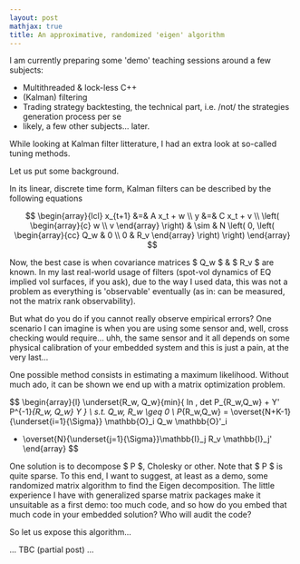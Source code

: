 ```yaml
---
layout: post
mathjax: true
title: An approximative, randomized 'eigen' algorithm
---
```


I am currently preparing some 'demo' teaching sessions around a few subjects:
- Multithreaded & lock-less C++
- (Kalman) filtering
- Trading strategy backtesting, the technical part, i.e. /not/ the strategies generation process per se
- likely, a few other subjects... later.

While looking at Kalman filter litterature, I had an extra look at so-called tuning methods.

Let us put some background.

In its linear, discrete time form, Kalman filters can be described by the following equations

$$
\begin{array}{lcl}
x_{t+1} &=& A x_t + w \\
y &=& C x_t + v  \\
\left( \begin{array}{c} w \\ v \end{array} \right) & \sim & 
N \left( 0, 
\left(
  \begin{array}{cc}
    Q_w & 0 \\
    0 & R_v
  \end{array}
  \right)
\right)
\end{array} 
$$

Now, the best case is when covariance matrices $ Q_w $ & $ R_v $ are known.
In my last real-world usage of filters (spot-vol dynamics of EQ implied vol surfaces, if you ask), due to the way I used data, 
this was not a problem as everything is 'observable' eventually (as in: can be measured, not the matrix rank observability).

But what do you do if you cannot really observe empirical errors? One scenario I can imagine is when you are using some sensor 
and, well, cross checking would require... uhh, the same sensor and it all depends on some physical calibration of your
embedded system and this is just a pain, at the very last... 

One possible method consists in estimating a maximum likelihood.
Without much ado, it can be shown we end up with a matrix optimization problem.

$$
\begin{array}{l}
\underset{R_w, Q_w}{min}{ ln \, det P_{R_w,Q_w} + Y' P^{-1}_{R_w, Q_w} Y } \\
s.t. Q_w, R_w \geq 0 \\
P_{R_w,Q_w} = \overset{N+K-1}{\underset{i=1}{\Sigma}} \mathbb{O}_i Q_w \mathbb{O}'_i
+ \overset{N}{\underset{j=1}{\Sigma}}\mathbb{I}_j R_v \mathbb{I}_j'
\end{array}
$$

One solution is to decompose $ P $, Cholesky or other. Note that $ P $ is quite sparse.
To this end, I want to suggest, at least as a demo, some randomized matrix algorithm to find the Eigen decomposition.
The little experience I have with generalized sparse matrix packages make it unsuitable as a first demo: too much code, and 
so how do you embed that much code in your embedded solution? Who will audit the code?

So let us expose this algorithm...

... TBC (partial post) ...
